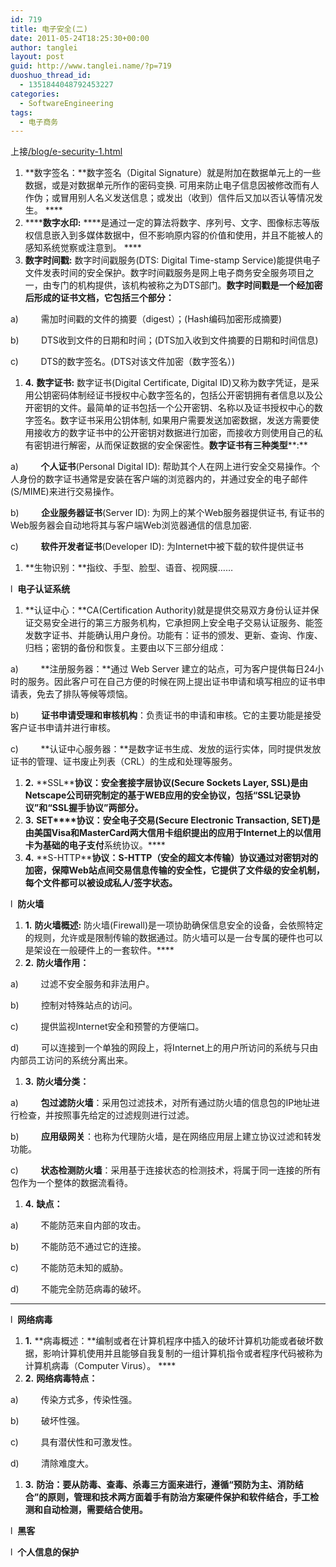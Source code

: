 ```yaml
---
id: 719
title: 电子安全(二)
date: 2011-05-24T18:25:30+00:00
author: tanglei
layout: post
guid: http://www.tanglei.name/?p=719
duoshuo_thread_id:
  - 1351844048792453227
categories:
  - SoftwareEngineering
tags:
  - 电子商务
---
```

<div>
  上接<a href="/blog/e-security-1.html">/blog/e-security-1.html</a>
</div>

  1. **数字签名：**数字签名（Digital Signature）就是附加在数据单元上的一些数据，或是对数据单元所作的密码变换. 可用来防止电子信息因被修改而有人作伪；或冒用别人名义发送信息；或发出（收到）信件后又加以否认等情况发生。 ****
  2.  ******数字水印:** ****是通过一定的算法将数字、序列号、文字、图像标志等版权信息嵌入到多媒体数据中，但不影响原内容的价值和使用，并且不能被人的感知系统觉察或注意到。 ****
  3. **数字时间戳:** 数字时间戳服务(DTS: Digital Time-stamp Service)能提供电子文件发表时间的安全保护。数字时间戳服务是网上电子商务安全服务项目之一，由专门的机构提供，该机构被称之为DTS部门。**数字时间戳是一个经加密后形成的证书文档，它包括三个部分：**

a)         需加时间戳的文件的摘要（digest）；(Hash编码加密形成摘要)

b)         DTS收到文件的日期和时间；(DTS加入收到文件摘要的日期和时间信息)

c)         DTS的数字签名。(DTS对该文件加密（数字签名）)

  1. **4.** **数字证书:** 数字证书(Digital Certificate, Digital ID)又称为数字凭证，是采用公钥密码体制经证书授权中心数字签名的，包括公开密钥拥有者信息以及公开密钥的文件。最简单的证书包括一个公开密钥、名称以及证书授权中心的数字签名。数字证书采用公钥体制, 如果用户需要发送加密数据，发送方需要使用接收方的数字证书中的公开密钥对数据进行加密，而接收方则使用自己的私有密钥进行解密，从而保证数据的安全保密性。**数字证书有三种类型****:**

a)         **个人证书**(Personal Digital ID): 帮助其个人在网上进行安全交易操作。个人身份的数字证书通常是安装在客户端的浏览器内的，并通过安全的电子邮件(S/MIME)来进行交易操作。

b)         **企业服务器证书**(Server ID): 为网上的某个Web服务器提供证书, 有证书的Web服务器会自动地将其与客户端Web浏览器通信的信息加密.

c)         **软件开发者证书**(Developer ID): 为Internet中被下载的软件提供证书

  1. **生物识别：**指纹、手型、脸型、语音、视网膜……

l  **电子认证系统**

  1. **认证中心：**CA(Certification Authority)就是提供交易双方身份认证并保证交易安全进行的第三方服务机构，它承担网上安全电子交易认证服务、能签发数字证书、并能确认用户身份。功能有：证书的颁发、更新、查询、作废、归档；密钥的备份和恢复。主要由以下三部分组成：

a)         **注册服务器：**通过 Web Server 建立的站点，可为客户提供每日24小时的服务。因此客户可在自己方便的时候在网上提出证书申请和填写相应的证书申请表，免去了排队等候等烦恼。

b)         **证书申请受理和审核机构**：负责证书的申请和审核。它的主要功能是接受客户证书申请并进行审核。

c)         **认证中心服务器：**是数字证书生成、发放的运行实体，同时提供发放证书的管理、证书废止列表（CRL）的生成和处理等服务。

  1. **2.** **SSL****协议：**安全套接字层协议(Secure Sockets Layer, SSL)是由Netscape公司研究制定的基于WEB应用的安全协议，包括“SSL记录协议”和“SSL握手协议”两部分。****
  2. **3.** **SET****协议：**安全电子交易(Secure Electronic Transaction, SET)是由美国Visa和MasterCard两大信用卡组织提出的应用于Internet上的以**信用卡为基础的电子支付**系统协议。****
  3. **4.** **S-HTTP****协议：**S-HTTP（安全的超文本传输）协议通过对密钥对的加密，保障Web站点间交易信息传输的安全性，它提供了文件级的安全机制，每个文件都可以被设成私人/签字状态。****

l  **防火墙**

  1. **1.** **防火墙概述:** 防火墙(Firewall)是一项协助确保信息安全的设备，会依照特定的规则，允许或是限制传输的数据通过。防火墙可以是一台专属的硬件也可以是架设在一般硬件上的一套软件。****
  2. **2.** **防火墙作用：**

a)         过滤不安全服务和非法用户。

b)         控制对特殊站点的访问。

c)         提供监视Internet安全和预警的方便端口。

d)         可以连接到一个单独的网段上，将Internet上的用户所访问的系统与只由内部员工访问的系统分离出来。

  1. **3.** **防火墙分类：**

a)         **包过滤防火墙**：采用包过滤技术，对所有通过防火墙的信息包的IP地址进行检查，并按照事先给定的过滤规则进行过滤。

b)         **应用级网关**：也称为代理防火墙，是在网络应用层上建立协议过滤和转发功能。

c)         **状态检测防火墙**：采用基于连接状态的检测技术，将属于同一连接的所有包作为一个整体的数据流看待。

  1. **4.** **缺点：**

a)         不能防范来自内部的攻击。

b)         不能防范不通过它的连接。

c)         不能防范未知的威胁。

d)         不能完全防范病毒的破坏。

 ****

l  **网络病毒**

  1. **1.** **病毒概述：**编制或者在计算机程序中插入的破坏计算机功能或者破坏数据，影响计算机使用并且能够自我复制的一组计算机指令或者程序代码被称为计算机病毒（Computer Virus）。 ****
  2. **2.** **网络病毒特点：**

a)         传染方式多，传染性强。

b)         破坏性强。

c)         具有潜伏性和可激发性。

d)         清除难度大。

  1. **3.** **防治：**要从防毒、查毒、杀毒三方面来进行，遵循“预防为主、消防结合”的原则，管理和技术两方面着手有防治方案硬件保护和软件结合，手工检测和自动检测，需要结合使用。****

l  **黑客**

l  **个人信息的保护**

&nbsp;
